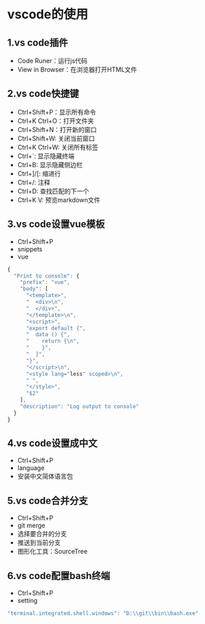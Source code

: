 # vscode的使用

## 1.vs code插件

- Code Runer：运行js代码
- View in Browser：在浏览器打开HTML文件

## 2.vs code快捷键

- Ctrl+Shift+P：显示所有命令
- Ctrl+K Ctrl+O：打开文件夹
- Ctrl+Shift+N：打开新的窗口
- Ctrl+Shift+W: 关闭当前窗口
- Ctrl+K Ctrl+W: 关闭所有标签
- Ctrl+`: 显示隐藏终端
- Ctrl+B: 显示隐藏侧边栏
- Ctrl+]/[: 缩进行
- Ctrl+/: 注释
- Ctrl+D: 查找匹配的下一个
- Ctrl+K V: 预览markdown文件

## 3.vs code设置vue模板

- Ctrl+Shift+P
- snippets
- vue

```js
{
  "Print to console": {
    "prefix": "vue",
    "body": [
      "<template>",
      "  <div>\n",
      "  </div>",
      "</template>\n",
      "<script>",
      "export default {",
      "  data () {",
      "    return {\n",
      "    }",
      "  }",
      "}",
      "</script>\n",
      "<style lang="less" scoped>\n",
      " ",
      "</style>",
      "$2"
    ],
    "description": "Log output to console"
  }
}
```

## 4.vs code设置成中文

- Ctrl+Shift+P
- language
- 安装中文简体语言包

## 5.vs code合并分支

- Ctrl+Shift+P
- git merge
- 选择要合并的分支
- 推送到当前分支
- 图形化工具：SourceTree

## 6.vs code配置bash终端

- Ctrl+Shift+P
- setting

```js
"terminal.integrated.shell.windows": "D:\\git\\bin\\bash.exe"
```
